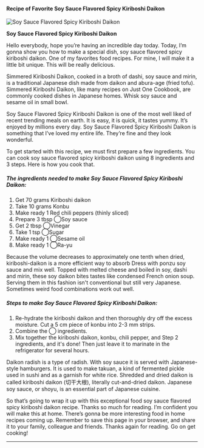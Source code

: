             

#### Recipe of Favorite Soy Sauce Flavored Spicy Kiriboshi Daikon

![Soy Sauce Flavored Spicy Kiriboshi Daikon](https://img-global.cpcdn.com/recipes/5006300577529856/751x532cq70/soy-sauce-flavored-spicy-kiriboshi-daikon-recipe-main-photo.jpg)

**Soy Sauce Flavored Spicy Kiriboshi Daikon**

Hello everybody, hope you’re having an incredible day today. Today, I’m gonna show you how to make a special dish, soy sauce flavored spicy kiriboshi daikon. One of my favorites food recipes. For mine, I will make it a little bit unique. This will be really delicious.

Simmered Kiriboshi Daikon, cooked in a broth of dashi, soy sauce and mirin, is a traditional Japanese dish made from daikon and abura-age (fried tofu). Simmered Kiriboshi Daikon, like many recipes on Just One Cookbook, are commonly cooked dishes in Japanese homes. Whisk soy sauce and sesame oil in small bowl.

Soy Sauce Flavored Spicy Kiriboshi Daikon is one of the most well liked of recent trending meals on earth. It is easy, it is quick, it tastes yummy. It’s enjoyed by millions every day. Soy Sauce Flavored Spicy Kiriboshi Daikon is something that I’ve loved my entire life. They’re fine and they look wonderful.

To get started with this recipe, we must first prepare a few ingredients. You can cook soy sauce flavored spicy kiriboshi daikon using 8 ingredients and 3 steps. Here is how you cook that.

##### The ingredients needed to make Soy Sauce Flavored Spicy Kiriboshi Daikon:

1.  Get 70 grams Kiriboshi daikon
2.  Take 10 grams Konbu
3.  Make ready 1 Red chili peppers (thinly sliced)
4.  Prepare 3 tbsp ◯Soy sauce
5.  Get 2 tbsp ◯Vinegar
6.  Take 1 tsp ◯Sugar
7.  Make ready 1 ◯Sesame oil
8.  Make ready 1 ◯Ra-yu

Because the volume decreases to approximately one tenth when dried, kiriboshi-daikon is a more efficient way to absorb Dress with ponzu soy sauce and mix well. Topped with melted cheese and boiled in soy, dashi and mirin, these soy daikon bites tastes like condensed French onion soup. Serving them in this fashion isn't conventional but still very Japanese. Sometimes weird food combinations work out well.

##### Steps to make Soy Sauce Flavored Spicy Kiriboshi Daikon:

1.  Re-hydrate the kiriboshi daikon and then thoroughly dry off the excess moisture. Cut a 5 cm piece of konbu into 2-3 mm strips.
2.  Combine the ◯ ingredients.
3.  Mix together the kiriboshi daikon, konbu, chili pepper, and Step 2 ingredients, and it's done! Then just leave it to marinate in the refrigerator for several hours.

Daikon radish is a type of radish. With soy sauce it is served with Japanese-style hamburgers. It is used to make takuan, a kind of fermented pickle used in sushi and as a garnish for white rice. Shredded and dried daikon is called kiriboshi daikon (切干大根), literally cut-and-dried daikon. Japanese soy sauce, or shoyu, is an essential part of Japanese cuisine.

So that’s going to wrap it up with this exceptional food soy sauce flavored spicy kiriboshi daikon recipe. Thanks so much for reading. I’m confident you will make this at home. There’s gonna be more interesting food in home recipes coming up. Remember to save this page in your browser, and share it to your family, colleague and friends. Thanks again for reading. Go on get cooking!

* * *